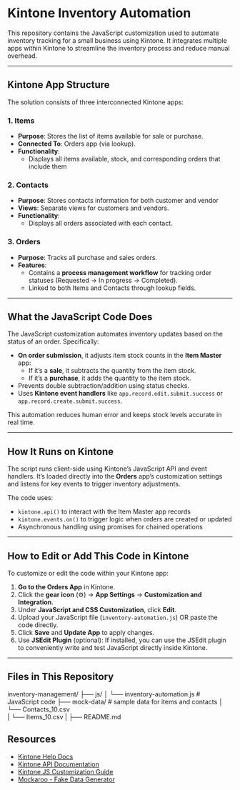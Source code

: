 # Kintone Inventory Automation

This repository contains the JavaScript customization used to automate inventory tracking for a small business using Kintone. It integrates multiple apps within Kintone to streamline the inventory process and reduce manual overhead.

---

## Kintone App Structure

The solution consists of three interconnected Kintone apps:

### 1. **Items**
- **Purpose**: Stores the list of items available for sale or purchase.
- **Connected To**: Orders app (via lookup).
- **Functionality**:
  - Displays all items available, stock, and corresponding orders that include them

### 2. **Contacts**
- **Purpose**: Stores contacts information for both customer and vendor
- **Views**: Separate views for customers and vendors.
- **Functionality**:
  - Displays all orders associated with each contact.

### 3. **Orders**
- **Purpose**: Tracks all purchase and sales orders.
- **Features**:
  - Contains a **process management workflow** for tracking order statuses (Requested -> In progress -> Completed).
  - Linked to both Items and Contacts through lookup fields.

---

## What the JavaScript Code Does

The JavaScript customization automates inventory updates based on the status of an order. Specifically:

- **On order submission**, it adjusts item stock counts in the **Item Master** app:
  - If it’s a **sale**, it subtracts the quantity from the item stock.
  - If it’s a **purchase**, it adds the quantity to the item stock.
- Prevents double subtraction/addition using status checks.
- Uses **Kintone event handlers** like `app.record.edit.submit.success` or `app.record.create.submit.success`.

This automation reduces human error and keeps stock levels accurate in real time.

---

## How It Runs on Kintone

The script runs client-side using Kintone’s JavaScript API and event handlers. It’s loaded directly into the **Orders** app’s customization settings and listens for key events to trigger inventory adjustments.

The code uses:

- `kintone.api()` to interact with the Item Master app records
- `kintone.events.on()` to trigger logic when orders are created or updated
- Asynchronous handling using promises for chained operations

---

## How to Edit or Add This Code in Kintone

To customize or edit the code within your Kintone app:

1. **Go to the Orders App** in Kintone.
2. Click the **gear icon** (⚙️) → **App Settings** → **Customization and Integration**.
3. Under **JavaScript and CSS Customization**, click **Edit**.
4. Upload your JavaScript file (`inventory-automation.js`) OR paste the code directly.
5. Click **Save** and **Update App** to apply changes.
6. Use **JSEdit Plugin** (optional): If installed, you can use the JSEdit plugin to conveniently write and test JavaScript directly inside Kintone.

---

## Files in This Repository

inventory-management/
├── js/
│   └── inventory-automation.js  # JavaScript code 
├── mock-data/                   # sample data for items and contacts
│   └── Contacts_10.csv       
|   └── Items_10.csv
|
├── README.md                    


## Resources

- [Kintone Help Docs](https://get.kintone.help/general/en/)
- [Kintone API Documentation](https://kintone.dev/en/docs/)
- [Kintone JS Customization Guide](https://kintone.dev/en/tutorials/introduction-to-kintone-customizations/)
- [Mockaroo - Fake Data Generator](https://mockaroo.com/)
